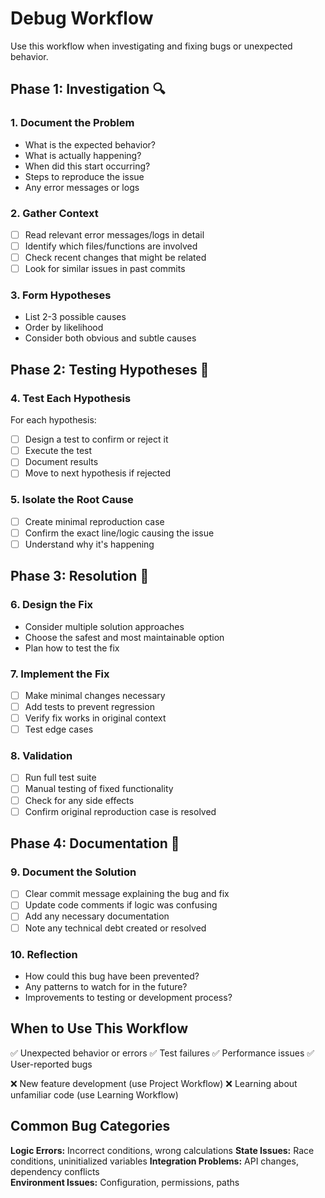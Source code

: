 # Debug Workflow

Use this workflow when investigating and fixing bugs or unexpected behavior.

## Phase 1: Investigation 🔍

### 1. Document the Problem
- What is the expected behavior?
- What is actually happening?
- When did this start occurring?
- Steps to reproduce the issue
- Any error messages or logs

### 2. Gather Context
- [ ] Read relevant error messages/logs in detail
- [ ] Identify which files/functions are involved
- [ ] Check recent changes that might be related
- [ ] Look for similar issues in past commits

### 3. Form Hypotheses
- List 2-3 possible causes
- Order by likelihood
- Consider both obvious and subtle causes

## Phase 2: Testing Hypotheses 🧪

### 4. Test Each Hypothesis
For each hypothesis:
- [ ] Design a test to confirm or reject it
- [ ] Execute the test
- [ ] Document results
- [ ] Move to next hypothesis if rejected

### 5. Isolate the Root Cause
- [ ] Create minimal reproduction case
- [ ] Confirm the exact line/logic causing the issue
- [ ] Understand why it's happening

## Phase 3: Resolution 🔧

### 6. Design the Fix
- Consider multiple solution approaches
- Choose the safest and most maintainable option
- Plan how to test the fix

### 7. Implement the Fix
- [ ] Make minimal changes necessary
- [ ] Add tests to prevent regression
- [ ] Verify fix works in original context
- [ ] Test edge cases

### 8. Validation
- [ ] Run full test suite
- [ ] Manual testing of fixed functionality
- [ ] Check for any side effects
- [ ] Confirm original reproduction case is resolved

## Phase 4: Documentation 📝

### 9. Document the Solution
- [ ] Clear commit message explaining the bug and fix
- [ ] Update code comments if logic was confusing
- [ ] Add any necessary documentation
- [ ] Note any technical debt created or resolved

### 10. Reflection
- How could this bug have been prevented?
- Any patterns to watch for in the future?
- Improvements to testing or development process?

## When to Use This Workflow

✅ Unexpected behavior or errors
✅ Test failures
✅ Performance issues
✅ User-reported bugs

❌ New feature development (use Project Workflow)
❌ Learning about unfamiliar code (use Learning Workflow)

## Common Bug Categories

**Logic Errors:** Incorrect conditions, wrong calculations
**State Issues:** Race conditions, uninitialized variables
**Integration Problems:** API changes, dependency conflicts  
**Environment Issues:** Configuration, permissions, paths


